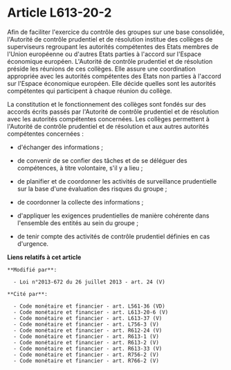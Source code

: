 # Article L613-20-2

Afin de faciliter l'exercice du contrôle des groupes sur une base consolidée, l'Autorité de contrôle prudentiel et de
résolution institue des collèges de superviseurs regroupant les autorités compétentes des Etats membres de l'Union européenne
ou d'autres Etats parties à l'accord sur l'Espace économique européen. L'Autorité de contrôle prudentiel et de résolution
préside les réunions de ces collèges. Elle assure une coordination appropriée avec les autorités compétentes des Etats non
parties à l'accord sur l'Espace économique européen. Elle décide quelles sont les autorités compétentes qui participent à
chaque réunion du collège.

La constitution et le fonctionnement des collèges sont fondés sur des accords écrits passés par l'Autorité de contrôle
prudentiel et de résolution avec les autorités compétentes concernées. Les collèges permettent à l'Autorité de contrôle
prudentiel et de résolution et aux autres autorités compétentes concernées :

- d'échanger des informations ;

- de convenir de se confier des tâches et de se déléguer des compétences, à titre volontaire, s'il y a lieu ;

- de planifier et de coordonner les activités de surveillance prudentielle sur la base d'une évaluation des risques du
groupe ;

- de coordonner la collecte des informations ;

- d'appliquer les exigences prudentielles de manière cohérente dans l'ensemble des entités au sein du groupe ;

- de tenir compte des activités de contrôle prudentiel définies en cas d'urgence.

**Liens relatifs à cet article**

	**Modifié par**:

	  - Loi n°2013-672 du 26 juillet 2013 - art. 24 (V)

	**Cité par**:

	  - Code monétaire et financier - art. L561-36 (VD)
	  - Code monétaire et financier - art. L613-20-6 (V)
	  - Code monétaire et financier - art. L613-37 (V)
	  - Code monétaire et financier - art. L756-3 (V)
	  - Code monétaire et financier - art. R612-24 (V)
	  - Code monétaire et financier - art. R613-1 (V)
	  - Code monétaire et financier - art. R613-2 (V)
	  - Code monétaire et financier - art. R613-33 (V)
	  - Code monétaire et financier - art. R756-2 (V)
	  - Code monétaire et financier - art. R766-2 (V)
